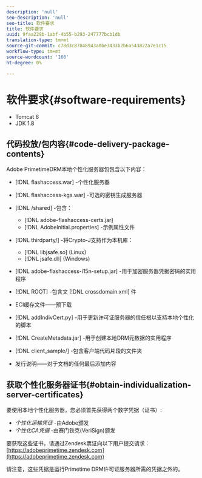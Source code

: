 ```yaml
---
description: 'null'
seo-description: 'null'
seo-title: 软件要求
title: 软件要求
uuid: 9faa229b-1abf-4b55-b293-247777bcb1db
translation-type: tm+mt
source-git-commit: c78d3c87848943a0be3433b2b6a543822a7e1c15
workflow-type: tm+mt
source-wordcount: '166'
ht-degree: 0%

---
```



# 软件要求{#software-requirements}

* Tomcat 6
* JDK 1.8

## 代码投放/包内容{#code-delivery-package-contents}

Adobe PrimetimeDRM本地个性化服务器包包含以下内容：

* [!DNL flashaccess.war] -个性化服务器
* [!DNL flashaccess-kgs.war] -可选的密钥生成服务器
* [!DNL /shared] -包含：

   * [!DNL adobe-flashaccess-certs.jar]
   * [!DNL AdobeInitial.properties] -示例属性文件

* [!DNL thirdparty/] -将Crypto-J支持作为本机库：

   * [!DNL libjsafe.so] (Linux)
   * [!DNL jsafe.dll] (Windows)

* [!DNL adobe-flashaccess-i15n-setup.jar] -用于加密服务器凭据密码的实用程序
* [!DNL ROOT] -包含文 [!DNL crossdomain.xml] 件

* ECI缓存文件——预下载
* [!DNL addIndivCert.py] -用于更新许可证服务器的信任根以支持本地个性化的脚本
* [!DNL CreateMetadata.jar] -用于创建本地DRM元数据的实用程序
* [!DNL client_sample/] -包含客户端代码片段的文件夹
* 发行说明——对于文档的任何最后添加内容

## 获取个性化服务器证书{#obtain-individualization-server-certificates}

要使用本地个性化服务器，您必须首先获得两个数字凭据（证书）:

* *个性化运输凭证* -由Adobe颁发
* *个性化CA凭据* -由赛门铁克(VeriSign)颁发

要获取这些证书，请通过Zendesk票证向以下用户提交请求：[https://adobeprimetime.zendesk.com](https://adobeprimetime.zendesk.com)

请注意，这些凭据是运行Primetime DRM许可证服务器所需的凭据之外的。